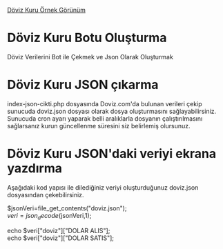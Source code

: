 <a href="http://prntscr.com/ss8jd1">Döviz Kuru Örnek Görünüm</a>

# Döviz Kuru Botu Oluşturma
Döviz Verilerini Bot ile Çekmek ve Json Olarak Oluşturmak

# Döviz Kuru JSON çıkarma
index-json-cikti.php	dosyasında Doviz.com'da bulunan verileri çekip sunucuda doviz.json dosyası olarak dosya oluşturmasını sağlayabilirsiniz. Sunucuda cron ayarı yaparak belli aralıklarla dosyanın çalıştırılmasını sağlarsanız kurun güncellenme süresini siz belirlemiş olursunuz.

# Döviz Kuru JSON'daki veriyi ekrana yazdırma
Aşağıdaki kod yapısı ile dilediğiniz veriyi oluşturduğunuz doviz.json dosyasından çekebilirsiniz.


$jsonVeri=file_get_contents("doviz.json");<br>
$veri=json_decode($jsonVeri,1);


echo $veri["doviz"]["DOLAR ALIS"];<br>
echo $veri["doviz"]["DOLAR SATIS"]; 

